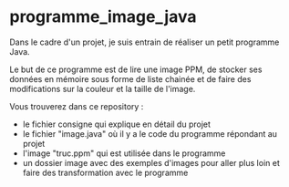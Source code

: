 # programme_image_java

Dans le cadre d'un projet, je suis entrain de réaliser un petit programme Java. 

Le but de ce programme est de lire une image PPM, de stocker ses données en mémoire sous forme de liste chainée et de faire des modifications sur la couleur et la taille de l'image. 

Vous trouverez dans ce repository : 
* le fichier consigne qui explique en détail du projet 
* le fichier "image.java" où il y a le code du programme répondant au projet
* l'image "truc.ppm" qui est utilisée dans le programme 
* un dossier image avec des exemples d'images pour aller plus loin et faire des transformation avec le programme
